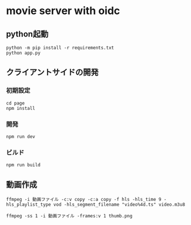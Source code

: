 # movie server with oidc

## python起動

```
python -m pip install -r requirements.txt
python app.py
```

## クライアントサイドの開発

### 初期設定
```
cd page
npm install
```

### 開発
```
npm run dev
```

### ビルド
```
npm run build
```

## 動画作成

```
ffmpeg -i 動画ファイル -c:v copy -c:a copy -f hls -hls_time 9 -hls_playlist_type vod -hls_segment_filename "video%4d.ts" video.m3u8
```

```
ffmpeg -ss 1 -i 動画ファイル -frames:v 1 thumb.png
```
